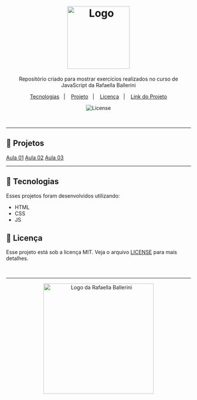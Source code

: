 <h1 align="center">
  <img alt="Logo" src="https://github.com/user-attachments/assets/9fc91351-f51e-4449-a610-b3cd6e17c6a9" width="170px">
</h1>

<p align="center">
  Repositório criado para mostrar exercícios realizados no curso de JavaScript da Rafaella Ballerini
</p>

<p align="center">
  <a href="#-tecnologias">Tecnologias</a>&nbsp;&nbsp;&nbsp;|&nbsp;&nbsp;&nbsp;
  <a href="#-projetos">Projeto</a>&nbsp;&nbsp;&nbsp;|&nbsp;&nbsp;&nbsp;
  <a href="#-licença">Licença</a>&nbsp;&nbsp;&nbsp;|&nbsp;&nbsp;&nbsp;
  <a href="#-link-do-projeto">Link do Projeto</a>
</p>

<p align="center">
  <img alt="License" src="https://img.shields.io/static/v1?label=license&message=MIT&color=0F172A&labelColor=1D4ED8">
</p>

<br>

---

## 📂 Projetos

<a href="https://curso-js-ballerini-aula01.vercel.app/" target="_blank">Aula 01</a>
<a href="https://curso-js-ballerini-aula01.vercel.app/" target="_blank">Aula 02</a>
<a href="https://curso-js-ballerini-aula01.vercel.app/" target="_blank">Aula 03</a>

---

## 🚀 Tecnologias

Esses projetos foram desenvolvidos utilizando:

- HTML
- CSS
- JS


## 📝 Licença

Esse projeto está sob a licença MIT. Veja o arquivo [LICENSE](./LICENSE) para mais detalhes.

<br>

---

<p align="center">
  <img alt="Logo da Rafaella Ballerini" src="https://github.com/user-attachments/assets/7508bdf8-41d5-4365-bd24-102f718fde8a" width="300px" />
</p>

